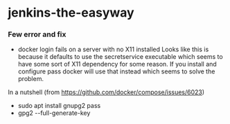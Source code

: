 # jenkins-the-easyway


### Few error and fix
- docker login fails on a server with no X11 installed
  Looks like this is because it defaults to use the secretservice executable which seems to have some sort of X11 dependency for some reason. If you install and configure pass   docker will use that instead which seems to solve the problem.

In a nutshell (from https://github.com/docker/compose/issues/6023)

- sudo apt install gnupg2 pass 
- gpg2 --full-generate-key
